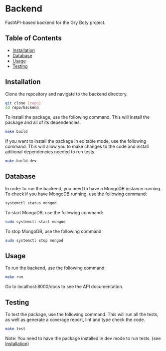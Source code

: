 # Backend
FastAPI-based backend for the Gry Boty project.


## Table of Contents
- [Installation](#installation)
- [Database](#database)
- [Usage](#usage)
- [Testing](#testing)


## Installation
Clone the repository and navigate to the backend directory.
```bash
git clone [repo]
cd repo/backend
```

To install the package, use the following command.
This will install the package and all of its dependencies.
```bash
make build
```


If you want to install the package in editable mode, use the following command.
This will allow you to make changes to the code and install aditional dependencies needed to run tests.
```bash
make build-dev
```


## Database
In order to run the backend, you need to have a MongoDB instance running.
To check if you have MongoDB running, use the following command:
```bash
systemctl status mongod
```
To start MongoDB, use the following command:
```bash
sudo systemctl start mongod
```
To stop MongoDB, use the following command:
```bash
sudo systemctl stop mongod
```


## Usage
To run the backend, use the following command:
```bash
make run
```
Go to localhost:8000/docs to see the API documentation.


## Testing
To test the package, use the following command.
This will run all the tests, as well as generate a coverage report, lint and type check the code.
```bash
make test
```
Note: You need to have the package installed in dev mode to run tests. (see [Installation](#installation))

